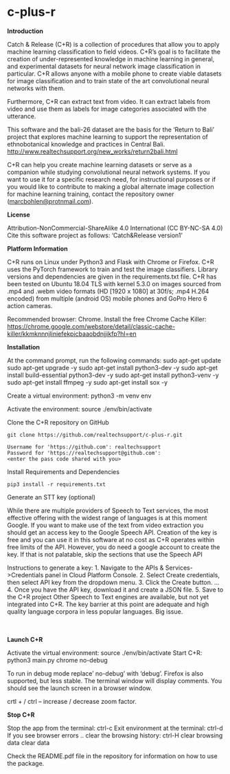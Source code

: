 # c-plus-r

<b>Introduction</b>

Catch & Release (C+R) is a collection of procedures that allow you to apply machine learning classification to field videos. C+R’s goal is to facilitate the creation of under-represented knowledge in machine learning in general, and experimental datasets for neural network image classification in particular. C+R allows anyone with a mobile phone to create viable datasets for image classification and to train state of the art convolutional neural networks with them.

Furthermore, C+R can extract text from video. It can extract labels from video and use them as labels for
image categories associated with the utterance.

This software and the bali-26 dataset are the basis for the ‘Return to Bali’ project that explores machine learning to support the representation of ethnobotanical knowledge and practices in Central Bali.
http://www.realtechsupport.org/new_works/return2bali.html 

C+R can help you create machine learning datasets or serve as a companion while studying convolutional neural network systems. If you want to use it for a specific research need, for instructional purposes or if you would like to contribute to making a global alternate image collection for machine learning training, contact the repository owner (marcbohlen@protnmail.com).



<b>License</b>

Attribution-NonCommercial-ShareAlike 4.0 International (CC BY-NC-SA 4.0)
Cite this software project as follows: ‘Catch&Release version1’



<b>Platform Information</b>

C+R runs on Linux under Python3  and Flask with Chrome or Firefox. C+R uses the PyTorch framework to train and test the image classifiers. Library versions and dependencies are given in the requirements.txt file. C+R has been tested on Ubuntu 18.04 TLS with kernel 5.3.0 on images sourced from .mp4 and .webm video formats (HD [1920 x 1080] at 30f/s; .mp4  H.264 encoded) from multiple (android OS) mobile phones and GoPro Hero 6 action cameras.

Recommended browser: Chrome. 
Install the free Chrome Cache Killer:
https://chrome.google.com/webstore/detail/classic-cache-killer/kkmknnnjliniefekpicbaaobdnjjikfp?hl=en 



<b>Installation</b>

At the command prompt, run the following commands:
	sudo apt-get update
	sudo apt-get upgrade -y
	sudo apt-get install python3-dev -y
	sudo apt-get install build-essential python3-dev -y
	sudo apt-get install python3-venv -y
	sudo apt-get install ffmpeg -y
	sudo apt-get install sox -y
	
Create a virtual environment:
	python3 -m venv env

Activate the environment:
	source ./env/bin/activate

Clone the C+R repository on GitHub

	git clone https://github.com/realtechsupport/c-plus-r.git

	Username for 'https://github.com': realtechsupport
	Password for 'https://realtechsupport@github.com':
	<enter the pass code shared with you> 


Install Requirements and Dependencies

	pip3 install -r requirements.txt



Generate an STT key (optional)

While there are multiple providers of Speech to Text services, the most effective offering with the widest range of languages is at this moment Google. If you want to make use of the text from video extraction you should get an access key to the Google Speech API. Creation of the key is free and you can use it in this software at no cost as C+R operates within free limits of the API. However, you do need a google account to create the key. If that is not palatable, skip the sections that use the Speech API

Instructions to generate a key:
    1. Navigate to the APIs & Services->Credentials panel in Cloud Platform Console.
    2. Select Create credentials, then select API key from the dropdown menu.
    3. Click the Create button. ... 
    4. Once you have the API key, download it and create a JSON file.
    5. Save to the C+R project
Other Speech to Text engines are available, but not yet integrated into C+R. The key barrier at this point are adequate and high quality language corpora in less popular languages. Big issue.


<br><br>
<b>Launch C+R</b>

Activate the virtual environment:	source ./env/bin/activate
Start C+R:      			python3 main.py chrome no-debug

To run in debug mode replace’ no-debug’ with ‘debug’. Firefox is also supported, but less stable.
The terminal window will display comments. You should see the launch screen in a browser window.  

crtl +  /  ctrl – 	increase / decrease zoom factor.


<b>Stop C+R</b>

Stop the app from the terminal:					ctrl-c
Exit environment at the terminal:				ctrl-d
If you see browser errors .. clear the browsing history: 	ctrl-H
								clear browsing data
								clear data


</b>Check the README.pdf file in the repository for information on how to use the package.</b>
